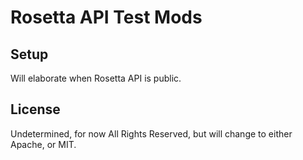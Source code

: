 # Rosetta API Test Mods

## Setup

Will elaborate when Rosetta API is public.

## License

Undetermined, for now All Rights Reserved, but will change to either Apache, or MIT.
